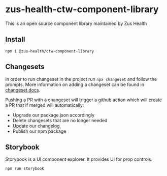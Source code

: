 # zus-health-ctw-component-library

This is an open source component library maintained by Zus Health

## Install

`npm i @zus-health/ctw-component-library`

## Changesets

In order to run changeset in the project run `npx changeset` and follow the prompts. More information on adding a changeset can be found in [changeset docs](docs/adding-a-changeset.md).

Pushing a PR with a changeset will trigger a github action which will create a PR that if merged will automatically:

- Upgrade our package.json accordingly
- Delete changesets that are no longer needed
- Update our changelog
- Publish our npm package

## Storybook

Storybook is a UI component explorer. It provides UI for prop controls.

`npm run storybook`